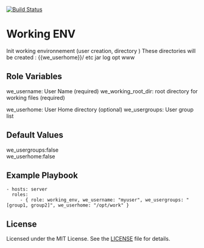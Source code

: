
[![Build Status](https://travis-ci.org/bjolivot/ansible-role-working-env.svg?branch=master)](https://travis-ci.org/bjolivot/ansible-role-working-env)

Working ENV
===========

Init working environnement (user creation, directory )
These directories will be created :
 {{we_userhome}}/
   etc
   jar
   log
   opt
   www


Role Variables
--------------

we_username: User Name  (required)
we_working_root_dir: root directory for working files (required)

we_userhome: User Home directory (optional)
we_usergroups: User group list



Default Values
--------------
we_usergroups:false  
we_userhome:false


Example Playbook
----------------

    - hosts: server
      roles:
         - { role: working_env, we_username: "myuser", we_usergroups: "[group1, group2]", we_userhome: "/opt/work" }


License
-------

Licensed under the MIT License. See the [LICENSE](LICENSE) file for details.


